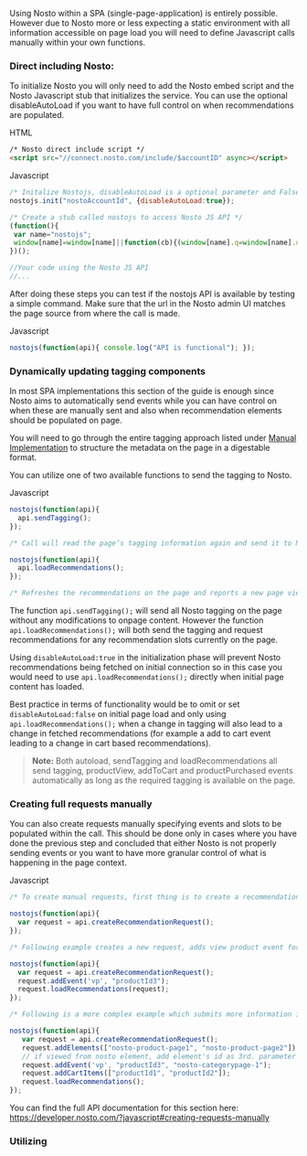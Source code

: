 Using Nosto within a SPA (single-page-application) is entirely possible. However due to Nosto more or less expecting a static environment with all information accessible on page load you will need to define Javascript calls manually within your own functions.

### Direct including Nosto:

To initialize Nosto you will only need to add the Nosto embed script and the Nosto Javascript stub that initializes the service. You can use the optional disableAutoLoad if you want to have full control on when recommendations are populated. 

HTML
```html
/* Nosto direct include script */
<script src="//connect.nosto.com/include/$accountID" async></script>
```

Javascript
```js
/* Initalize Nostojs, disableAutoLoad is a optional parameter and False by default */
nostojs.init("nostoAccountId", {disableAutoLoad:true});

/* Create a stub called nostojs to access Nosto JS API */
(function(){
 var name="nostojs";
 window[name]=window[name]||function(cb){(window[name].q=window[name].q||[]).push(cb);};
})();

//Your code using the Nosto JS API
//...
```

After doing these steps you can test if the nostojs API is available by testing a simple command. Make sure that the url in the Nosto admin UI matches the page source from where the call is made. 

Javascript
```js
nostojs(function(api){ console.log("API is functional"); });
```

### Dynamically updating tagging components

In most SPA implementations this section of the guide is enough since Nosto aims to automatically send events while you can have control on when these are manually sent and also when recommendation elements should be populated on page. 

You will need to go through the entire tagging approach listed under [Manual Implementation](https://github.com/Nosto/docs-nosto-com/wiki/Manual-implementation) to structure the metadata on the page in a digestable format. 

You can utilize one of two available functions to send the tagging to Nosto.

Javascript
```js
nostojs(function(api){
  api.sendTagging();
});

/* Call will read the page’s tagging information again and send it to Nosto. If for example the shopping cart information is tagged on the page, it will also update the visitor’s shopping cart. */ 

nostojs(function(api){
  api.loadRecommendations();
});

/* Refreshes the recommendations on the page and reports a new page view or product view if the page’s DOM contains the product tagging. Which recommendations to update will be searched from the page DOM by finding all elements where the class is “nosto_element” and then getting their id attributes. */
```

The function `api.sendTagging();` will send all Nosto tagging on the page without any modifications to onpage content. However the function `api.loadRecommendations();` will both send the tagging and request recommendations for any recommendation slots currently on the page. 

Using `disableAutoLoad:true` in the initialization phase will prevent Nosto recommendations being fetched on initial connection so in this case you would need to use `api.loadRecommendations();` directly when initial page content has loaded. 

Best practice in terms of functionality would be to omit or set `disableAutoLoad:false` on initial page load and only using `api.loadRecommendations();` when a change in tagging will also lead to a change in fetched recommendations (for example a add to cart event leading to a change in cart based recommendations). 

> **Note:** Both autoload, sendTagging and loadRecommendations all send tagging, productView, addToCart and 
> productPurchased events automatically as long as the required tagging is available on the page. 

### Creating full requests manually

You can also create requests manually specifying events and slots to be populated within the call. This should be done only in cases where you have done the previous step and concluded that either Nosto is not properly sending events or you want to have more granular control of what is happening in the page context. 

Javascript
```js
/* To create manual requests, first thing is to create a recommendation request object. */

nostojs(function(api){
  var request = api.createRecommendationRequest();
});

/* Following example creates a new request, adds view product event for productId3 and sends the event to Nosto. Request did not specify any recommendation slots, this request only submits view event to Nosto. */

nostojs(function(api){
  var request = api.createRecommendationRequest();
  request.addEvent('vp', "productId3");
  request.loadRecommendations(request);
});

/* Following is a more complex example which submits more information in single request to Nosto. */ 

nostojs(function(api){
   var request = api.createRecommendationRequest();
   request.addElements(["nosto-product-page1", "nosto-product-page2"]);
   // if viewed from nosto element, add element's id as 3rd. parameter
   request.addEvent('vp', "productId3", "nosto-categorypage-1");
   request.addCartItems(["productId1", "productId2"]);
   request.loadRecommendations();
});
```

You can find the full API documentation for this section here: https://developer.nosto.com/?javascript#creating-requests-manually

### Utilizing 